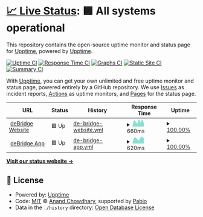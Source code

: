 # [📈 Live Status](https://demo.upptime.js.org): <!--live status--> **🟩 All systems operational**

This repository contains the open-source uptime monitor and status page for [Upptime](https://upptime.js.org), powered by [Upptime](https://github.com/upptime/upptime).

[![Uptime CI](https://github.com/deBridge/status/workflows/Uptime%20CI/badge.svg)](https://github.com/deBridge/status/actions?query=workflow%3A%22Uptime+CI%22)
[![Response Time CI](https://github.com/deBridge/status/workflows/Response%20Time%20CI/badge.svg)](https://github.com/deBridge/status/actions?query=workflow%3A%22Response+Time+CI%22)
[![Graphs CI](https://github.com/deBridge/status/workflows/Graphs%20CI/badge.svg)](https://github.com/deBridge/status/actions?query=workflow%3A%22Graphs+CI%22)
[![Static Site CI](https://github.com/deBridge/status/workflows/Static%20Site%20CI/badge.svg)](https://github.com/deBridge/status/actions?query=workflow%3A%22Static+Site+CI%22)
[![Summary CI](https://github.com/deBridge/status/workflows/Summary%20CI/badge.svg)](https://github.com/deBridge/status/actions?query=workflow%3A%22Summary+CI%22)

With [Upptime](https://upptime.js.org), you can get your own unlimited and free uptime monitor and status page, powered entirely by a GitHub repository. We use [Issues](https://github.com/upptime/upptime/issues) as incident reports, [Actions](https://github.com/deBridge/status/actions) as uptime monitors, and [Pages](https://demo.upptime.js.org) for the status page.

<!--start: status pages-->
<!-- This summary is generated by Upptime (https://github.com/upptime/upptime) -->
<!-- Do not edit this manually, your changes will be overwritten -->
<!-- prettier-ignore -->
| URL | Status | History | Response Time | Uptime |
| --- | ------ | ------- | ------------- | ------ |
| <img alt="" src="https://icons.duckduckgo.com/ip3/debridge.finance.ico" height="13"> [deBridge Website](https://debridge.finance) | 🟩 Up | [de-bridge-website.yml](https://github.com/rafaeldebridge/status/commits/HEAD/history/de-bridge-website.yml) | <details><summary><img alt="Response time graph" src="./graphs/de-bridge-website/response-time-week.png" height="20"> 660ms</summary><br><a href="https://rafaeldebridge.github.io/status/history/de-bridge-website"><img alt="Response time 538" src="https://img.shields.io/endpoint?url=https%3A%2F%2Fraw.githubusercontent.com%2Frafaeldebridge%2Fstatus%2FHEAD%2Fapi%2Fde-bridge-website%2Fresponse-time.json"></a><br><a href="https://rafaeldebridge.github.io/status/history/de-bridge-website"><img alt="24-hour response time 435" src="https://img.shields.io/endpoint?url=https%3A%2F%2Fraw.githubusercontent.com%2Frafaeldebridge%2Fstatus%2FHEAD%2Fapi%2Fde-bridge-website%2Fresponse-time-day.json"></a><br><a href="https://rafaeldebridge.github.io/status/history/de-bridge-website"><img alt="7-day response time 660" src="https://img.shields.io/endpoint?url=https%3A%2F%2Fraw.githubusercontent.com%2Frafaeldebridge%2Fstatus%2FHEAD%2Fapi%2Fde-bridge-website%2Fresponse-time-week.json"></a><br><a href="https://rafaeldebridge.github.io/status/history/de-bridge-website"><img alt="30-day response time 609" src="https://img.shields.io/endpoint?url=https%3A%2F%2Fraw.githubusercontent.com%2Frafaeldebridge%2Fstatus%2FHEAD%2Fapi%2Fde-bridge-website%2Fresponse-time-month.json"></a><br><a href="https://rafaeldebridge.github.io/status/history/de-bridge-website"><img alt="1-year response time 538" src="https://img.shields.io/endpoint?url=https%3A%2F%2Fraw.githubusercontent.com%2Frafaeldebridge%2Fstatus%2FHEAD%2Fapi%2Fde-bridge-website%2Fresponse-time-year.json"></a></details> | <details><summary><a href="https://rafaeldebridge.github.io/status/history/de-bridge-website">100.00%</a></summary><a href="https://rafaeldebridge.github.io/status/history/de-bridge-website"><img alt="All-time uptime 100.00%" src="https://img.shields.io/endpoint?url=https%3A%2F%2Fraw.githubusercontent.com%2Frafaeldebridge%2Fstatus%2FHEAD%2Fapi%2Fde-bridge-website%2Fuptime.json"></a><br><a href="https://rafaeldebridge.github.io/status/history/de-bridge-website"><img alt="24-hour uptime 100.00%" src="https://img.shields.io/endpoint?url=https%3A%2F%2Fraw.githubusercontent.com%2Frafaeldebridge%2Fstatus%2FHEAD%2Fapi%2Fde-bridge-website%2Fuptime-day.json"></a><br><a href="https://rafaeldebridge.github.io/status/history/de-bridge-website"><img alt="7-day uptime 100.00%" src="https://img.shields.io/endpoint?url=https%3A%2F%2Fraw.githubusercontent.com%2Frafaeldebridge%2Fstatus%2FHEAD%2Fapi%2Fde-bridge-website%2Fuptime-week.json"></a><br><a href="https://rafaeldebridge.github.io/status/history/de-bridge-website"><img alt="30-day uptime 100.00%" src="https://img.shields.io/endpoint?url=https%3A%2F%2Fraw.githubusercontent.com%2Frafaeldebridge%2Fstatus%2FHEAD%2Fapi%2Fde-bridge-website%2Fuptime-month.json"></a><br><a href="https://rafaeldebridge.github.io/status/history/de-bridge-website"><img alt="1-year uptime 100.00%" src="https://img.shields.io/endpoint?url=https%3A%2F%2Fraw.githubusercontent.com%2Frafaeldebridge%2Fstatus%2FHEAD%2Fapi%2Fde-bridge-website%2Fuptime-year.json"></a></details>
| <img alt="" src="https://icons.duckduckgo.com/ip3/app.debridge.finance.ico" height="13"> [deBridge App](https://app.debridge.finance/) | 🟩 Up | [de-bridge-app.yml](https://github.com/rafaeldebridge/status/commits/HEAD/history/de-bridge-app.yml) | <details><summary><img alt="Response time graph" src="./graphs/de-bridge-app/response-time-week.png" height="20"> 620ms</summary><br><a href="https://rafaeldebridge.github.io/status/history/de-bridge-app"><img alt="Response time 529" src="https://img.shields.io/endpoint?url=https%3A%2F%2Fraw.githubusercontent.com%2Frafaeldebridge%2Fstatus%2FHEAD%2Fapi%2Fde-bridge-app%2Fresponse-time.json"></a><br><a href="https://rafaeldebridge.github.io/status/history/de-bridge-app"><img alt="24-hour response time 599" src="https://img.shields.io/endpoint?url=https%3A%2F%2Fraw.githubusercontent.com%2Frafaeldebridge%2Fstatus%2FHEAD%2Fapi%2Fde-bridge-app%2Fresponse-time-day.json"></a><br><a href="https://rafaeldebridge.github.io/status/history/de-bridge-app"><img alt="7-day response time 620" src="https://img.shields.io/endpoint?url=https%3A%2F%2Fraw.githubusercontent.com%2Frafaeldebridge%2Fstatus%2FHEAD%2Fapi%2Fde-bridge-app%2Fresponse-time-week.json"></a><br><a href="https://rafaeldebridge.github.io/status/history/de-bridge-app"><img alt="30-day response time 505" src="https://img.shields.io/endpoint?url=https%3A%2F%2Fraw.githubusercontent.com%2Frafaeldebridge%2Fstatus%2FHEAD%2Fapi%2Fde-bridge-app%2Fresponse-time-month.json"></a><br><a href="https://rafaeldebridge.github.io/status/history/de-bridge-app"><img alt="1-year response time 529" src="https://img.shields.io/endpoint?url=https%3A%2F%2Fraw.githubusercontent.com%2Frafaeldebridge%2Fstatus%2FHEAD%2Fapi%2Fde-bridge-app%2Fresponse-time-year.json"></a></details> | <details><summary><a href="https://rafaeldebridge.github.io/status/history/de-bridge-app">100.00%</a></summary><a href="https://rafaeldebridge.github.io/status/history/de-bridge-app"><img alt="All-time uptime 99.98%" src="https://img.shields.io/endpoint?url=https%3A%2F%2Fraw.githubusercontent.com%2Frafaeldebridge%2Fstatus%2FHEAD%2Fapi%2Fde-bridge-app%2Fuptime.json"></a><br><a href="https://rafaeldebridge.github.io/status/history/de-bridge-app"><img alt="24-hour uptime 100.00%" src="https://img.shields.io/endpoint?url=https%3A%2F%2Fraw.githubusercontent.com%2Frafaeldebridge%2Fstatus%2FHEAD%2Fapi%2Fde-bridge-app%2Fuptime-day.json"></a><br><a href="https://rafaeldebridge.github.io/status/history/de-bridge-app"><img alt="7-day uptime 100.00%" src="https://img.shields.io/endpoint?url=https%3A%2F%2Fraw.githubusercontent.com%2Frafaeldebridge%2Fstatus%2FHEAD%2Fapi%2Fde-bridge-app%2Fuptime-week.json"></a><br><a href="https://rafaeldebridge.github.io/status/history/de-bridge-app"><img alt="30-day uptime 100.00%" src="https://img.shields.io/endpoint?url=https%3A%2F%2Fraw.githubusercontent.com%2Frafaeldebridge%2Fstatus%2FHEAD%2Fapi%2Fde-bridge-app%2Fuptime-month.json"></a><br><a href="https://rafaeldebridge.github.io/status/history/de-bridge-app"><img alt="1-year uptime 99.98%" src="https://img.shields.io/endpoint?url=https%3A%2F%2Fraw.githubusercontent.com%2Frafaeldebridge%2Fstatus%2FHEAD%2Fapi%2Fde-bridge-app%2Fuptime-year.json"></a></details>

<!--end: status pages-->

[**Visit our status website →**](https://demo.upptime.js.org)

## 📄 License

- Powered by: [Upptime](https://github.com/upptime/upptime)
- Code: [MIT](./LICENSE) © [Anand Chowdhary](https://anandchowdhary.com), supported by [Pabio](https://pabio.com)
- Data in the `./history` directory: [Open Database License](https://opendatacommons.org/licenses/odbl/1-0/)
